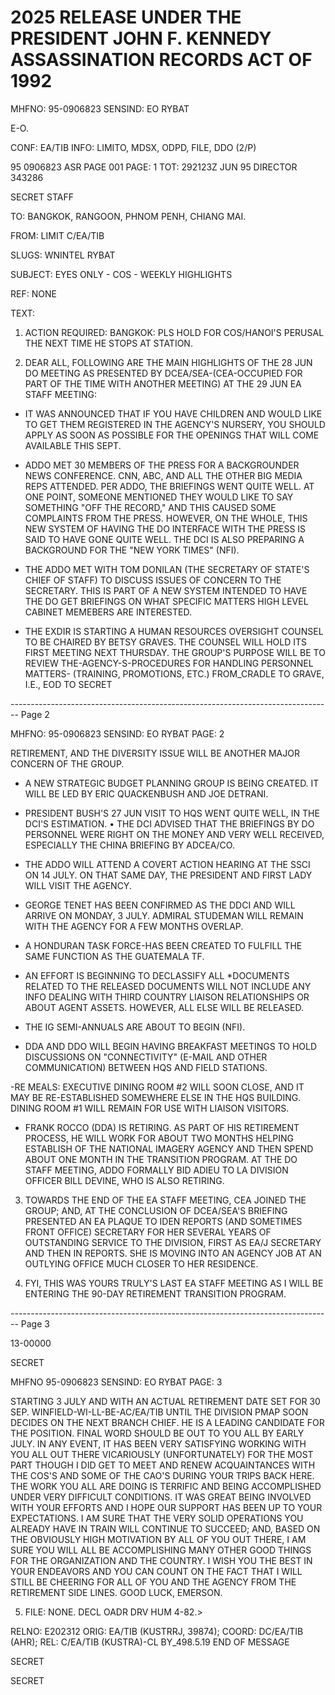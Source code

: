 # 2025 RELEASE UNDER THE PRESIDENT JOHN F. KENNEDY ASSASSINATION RECORDS ACT OF 1992

MHFNO: 95-0906823
SENSIND: EO RYBAT

E-O.

CONF: EA/TIB INFO: LIMITO, MDSX, ODPD, FILE, DDO (2/P)

95 0906823 ASR PAGE 001 PAGE: 1
TOT: 292123Z JUN 95 DIRECTOR 343286

SECRET
STAFF

TO: BANGKOK, RANGOON, PHNOM PENH, CHIANG MAI.

FROM: LIMIT C/EA/TIB

SLUGS: WNINTEL RYBAT

SUBJECT: EYES ONLY - COS - WEEKLY HIGHLIGHTS

REF: NONE

TEXT:

1. ACTION REQUIRED: BANGKOK: PLS HOLD FOR COS/HANOI'S PERUSAL THE NEXT TIME HE STOPS AT STATION.

2. DEAR ALL, FOLLOWING ARE THE MAIN HIGHLIGHTS OF THE 28 JUN DO MEETING AS PRESENTED BY DCEA/SEA-(CEA-OCCUPIED FOR PART OF THE TIME WITH ANOTHER MEETING) AT THE 29 JUN EA STAFF MEETING:

- IT WAS ANNOUNCED THAT IF YOU HAVE CHILDREN AND WOULD LIKE TO GET THEM REGISTERED IN THE AGENCY'S NURSERY, YOU SHOULD APPLY AS SOON AS POSSIBLE FOR THE OPENINGS THAT WILL COME AVAILABLE THIS SEPT.

- ADDO MET 30 MEMBERS OF THE PRESS FOR A BACKGROUNDER NEWS CONFERENCE. CNN, ABC, AND ALL THE OTHER BIG MEDIA REPS ATTENDED. PER ADDO, THE BRIEFINGS WENT QUITE WELL. AT ONE POINT, SOMEONE MENTIONED THEY WOULD LIKE TO SAY SOMETHING "OFF THE RECORD," AND THIS CAUSED SOME COMPLAINTS FROM THE PRESS. HOWEVER, ON THE WHOLE, THIS NEW SYSTEM OF HAVING THE DO INTERFACE WITH THE PRESS IS SAID TO HAVE GONE QUITE WELL. THE DCI IS ALSO PREPARING A BACKGROUND FOR THE "NEW YORK TIMES" (NFI).

- THE ADDO MET WITH TOM DONILAN (THE SECRETARY OF STATE'S CHIEF OF STAFF) TO DISCUSS ISSUES OF CONCERN TO THE SECRETARY. THIS IS PART OF A NEW SYSTEM INTENDED TO HAVE THE DO GET BRIEFINGS ON WHAT SPECIFIC MATTERS HIGH LEVEL CABINET MEMEBERS ARE INTERESTED.

- THE EXDIR IS STARTING A HUMAN RESOURCES OVERSIGHT COUNSEL TO BE CHAIRED BY BETSY GRAVES. THE COUNSEL WILL HOLD ITS FIRST MEETING NEXT THURSDAY. THE GROUP'S PURPOSE WILL BE TO REVIEW THE-AGENCY-S-PROCEDURES FOR HANDLING PERSONNEL MATTERS- (TRAINING, PROMOTIONS, ETC.) FROM_CRADLE TO GRAVE, I.E., EOD TO
  SECRET


-------------------------------------------------------------------------------- Page 2

MHFNO: 95-0906823 SENSIND: EO RYBAT PAGE: 2

RETIREMENT, AND THE DIVERSITY ISSUE WILL BE ANOTHER MAJOR CONCERN OF THE GROUP.

- A NEW STRATEGIC BUDGET PLANNING GROUP IS BEING CREATED. IT WILL BE LED BY ERIC QUACKENBUSH AND JOE DETRANI.

- PRESIDENT BUSH'S 27 JUN VISIT TO HQS WENT QUITE WELL, IN THE DCI'S ESTIMATION. • THE DCI ADVISED THAT THE BRIEFINGS BY DO PERSONNEL WERE RIGHT ON THE MONEY AND VERY WELL RECEIVED, ESPECIALLY THE CHINA BRIEFING BY ADCEA/CO.

- THE ADDO WILL ATTEND A COVERT ACTION HEARING AT THE SSCI ON 14 JULY. ON THAT SAME DAY, THE PRESIDENT AND FIRST LADY WILL VISIT THE AGENCY.

- GEORGE TENET HAS BEEN CONFIRMED AS THE DDCI AND WILL ARRIVE ON MONDAY, 3 JULY. ADMIRAL STUDEMAN WILL REMAIN WITH THE AGENCY FOR A FEW MONTHS OVERLAP.

- A HONDURAN TASK FORCE-HAS BEEN CREATED TO FULFILL THE SAME FUNCTION AS THE GUATEMALA TF.

- AN EFFORT IS BEGINNING TO DECLASSIFY ALL *DOCUMENTS RELATED TO THE<JFK ASSASSINATION.> RELEASED DOCUMENTS WILL NOT INCLUDE ANY INFO DEALING WITH THIRD COUNTRY LIAISON RELATIONSHIPS OR ABOUT AGENT ASSETS. HOWEVER, ALL ELSE WILL BE RELEASED.

- THE IG SEMI-ANNUALS ARE ABOUT TO BEGIN (NFI).

- DDA AND DDO WILL BEGIN HAVING BREAKFAST MEETINGS TO HOLD DISCUSSIONS ON "CONNECTIVITY" (E-MAIL AND OTHER COMMUNICATION) BETWEEN HQS AND FIELD STATIONS.

-RE MEALS: EXECUTIVE DINING ROOM #2 WILL SOON CLOSE, AND IT MAY BE RE-ESTABLISHED SOMEWHERE ELSE IN THE HQS BUILDING. DINING ROOM #1 WILL REMAIN FOR USE WITH LIAISON VISITORS.

- FRANK ROCCO (DDA) IS RETIRING. AS PART OF HIS RETIREMENT PROCESS, HE WILL WORK FOR ABOUT TWO MONTHS HELPING ESTABLISH OF THE NATIONAL IMAGERY AGENCY AND THEN SPEND ABOUT ONE MONTH IN THE TRANSITION PROGRAM. AT THE DO STAFF MEETING, ADDO FORMALLY BID ADIEU TO LA DIVISION OFFICER BILL DEVINE, WHO IS ALSO RETIRING.

3. TOWARDS THE END OF THE EA STAFF MEETING, CEA JOINED THE GROUP; AND, AT THE CONCLUSION OF DCEA/SEA'S BRIEFING PRESENTED AN EA PLAQUE TO IDEN REPORTS (AND SOMETIMES FRONT OFFICE) SECRETARY FOR HER SEVERAL YEARS OF OUTSTANDING SERVICE TO THE DIVISION, FIRST AS EA/J SECRETARY AND THEN IN REPORTS. SHE IS MOVING INTO AN AGENCY JOB AT AN OUTLYING OFFICE MUCH CLOSER TO HER RESIDENCE.

4. FYI, THIS WAS YOURS TRULY'S LAST EA STAFF MEETING AS I WILL BE ENTERING THE 90-DAY RETIREMENT TRANSITION PROGRAM.


-------------------------------------------------------------------------------- Page 3

13-00000

SECRET

MHFNO 95-0906823 SENSIND: EO RYBAT PAGE: 3

STARTING 3 JULY AND WITH AN ACTUAL RETIREMENT DATE SET FOR 30 SEP.
WINFIELD-WI-LL-BE-AC/EA/TIB UNTIL THE DIVISION PMAP SOON DECIDES ON
THE NEXT BRANCH CHIEF. HE IS A LEADING CANDIDATE FOR THE
POSITION. FINAL WORD SHOULD BE OUT TO YOU ALL BY EARLY JULY. IN
ANY EVENT, IT HAS BEEN VERY SATISFYING WORKING WITH YOU ALL OUT
THERE VICARIOUSLY (UNFORTUNATELY) FOR THE MOST PART THOUGH I DID
GET TO MEET AND RENEW ACQUAINTANCES WITH THE COS'S AND SOME OF THE
CAO'S DURING YOUR TRIPS BACK HERE. THE WORK YOU ALL ARE DOING IS
TERRIFIC AND BEING ACCOMPLISHED UNDER VERY DIFFICULT CONDITIONS.
IT WAS GREAT BEING INVOLVED WITH YOUR EFFORTS AND I HOPE OUR
SUPPORT HAS BEEN UP TO YOUR EXPECTATIONS. I AM SURE THAT THE VERY
SOLID OPERATIONS YOU ALREADY HAVE IN TRAIN WILL CONTINUE TO
SUCCEED; AND, BASED ON THE OBVIOUSLY HIGH MOTIVATION BY ALL OF YOU
OUT THERE, I AM SURE YOU WILL ALL BE ACCOMPLISHING MANY OTHER GOOD
THINGS FOR THE ORGANIZATION AND THE COUNTRY. I WISH YOU THE BEST
IN YOUR ENDEAVORS AND YOU CAN COUNT ON THE FACT THAT I WILL STILL
BE CHEERING FOR ALL OF YOU AND THE AGENCY FROM THE RETIREMENT SIDE
LINES. GOOD LUCK, EMERSON.

5. FILE: NONE. DECL OADR DRV HUM 4-82.>

RELNO: E202312
ORIG: EA/TIB (KUSTRRJ, 39874); COORD: DC/EA/TIB (AHR); REL:
C/EA/TIB (KUSTRA)-CL BY_498.5.19
END OF MESSAGE

SECRET

SECRET
